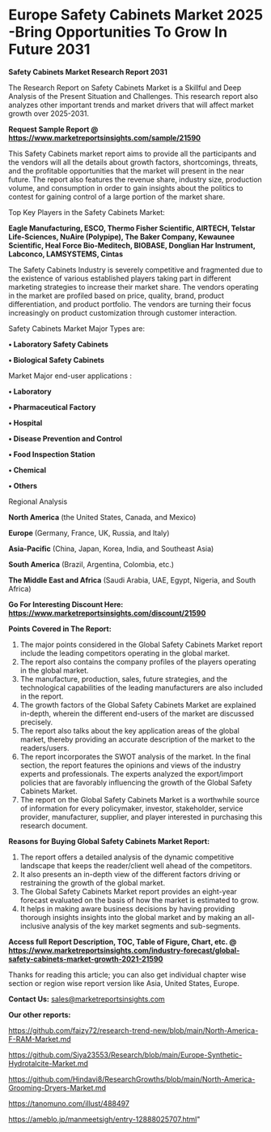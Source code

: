 # Europe Safety Cabinets Market 2025 -Bring Opportunities To Grow In Future 2031

<strong>Safety Cabinets Market Research Report 2031</strong>

The Research Report on Safety Cabinets Market is a Skillful and Deep Analysis of the Present Situation and Challenges. This research report also analyzes other important trends and market drivers that will affect market growth over 2025-2031.

<strong>Request Sample Report @ <a href=https://www.marketreportsinsights.com/sample/21590>https://www.marketreportsinsights.com/sample/21590</a></strong>

This Safety Cabinets market report aims to provide all the participants and the vendors will all the details about growth factors, shortcomings, threats, and the profitable opportunities that the market will present in the near future. The report also features the revenue share, industry size, production volume, and consumption in order to gain insights about the politics to contest for gaining control of a large portion of the market share.

Top Key Players in the Safety Cabinets Market:

<strong>Eagle Manufacturing, ESCO, Thermo Fisher Scientific, AIRTECH, Telstar Life-Sciences, NuAire (Polypipe), The Baker Company, Kewaunee Scientific, Heal Force Bio-Meditech, BIOBASE, Donglian Har Instrument, Labconco, LAMSYSTEMS, Cintas</strong>

The Safety Cabinets Industry is severely competitive and fragmented due to the existence of various established players taking part in different marketing strategies to increase their market share. The vendors operating in the market are profiled based on price, quality, brand, product differentiation, and product portfolio. The vendors are turning their focus increasingly on product customization through customer interaction.

Safety Cabinets Market Major Types are:

<strong>• Laboratory Safety Cabinets

• Biological Safety Cabinets</strong>

Market Major end-user applications :

<strong>• Laboratory

• Pharmaceutical Factory

• Hospital

• Disease Prevention and Control

• Food Inspection Station

• Chemical

• Others</strong>

Regional Analysis

</u><strong><b>North America</b></strong> (the United States, Canada, and Mexico)

<strong><b>Europe </b></strong>(Germany, France, UK, Russia, and Italy)

<strong><b>Asia-Pacific</b></strong> (China, Japan, Korea, India, and Southeast Asia)

<strong><b>South America</b></strong> (Brazil, Argentina, Colombia, etc.)

<strong><b>The Middle East and Africa</b></strong> (Saudi Arabia, UAE, Egypt, Nigeria, and South Africa)

<strong>Go For Interesting Discount Here: <a href=https://www.marketreportsinsights.com/discount/21590>https://www.marketreportsinsights.com/discount/21590</a></strong>

<strong>Points Covered in The Report:</strong>
<ol>
  <li>The major points considered in the Global Safety Cabinets Market report include the leading competitors operating in the global market.</li>
  <li>The report also contains the company profiles of the players operating in the global market.</li>
  <li>The manufacture, production, sales, future strategies, and the technological capabilities of the leading manufacturers are also included in the report.</li>
  <li>The growth factors of the Global Safety Cabinets Market are explained in-depth, wherein the different end-users of the market are discussed precisely.</li>
  <li>The report also talks about the key application areas of the global market, thereby providing an accurate description of the market to the readers/users.</li>
  <li>The report incorporates the SWOT analysis of the market. In the final section, the report features the opinions and views of the industry experts and professionals. The experts analyzed the export/import policies that are favorably influencing the growth of the Global Safety Cabinets Market.</li>
  <li>The report on the Global Safety Cabinets Market is a worthwhile source of information for every policymaker, investor, stakeholder, service provider, manufacturer, supplier, and player interested in purchasing this research document.</li>
</ol>
<strong>Reasons for Buying Global Safety Cabinets Market Report:</strong>

<ol>
  <li>The report offers a detailed analysis of the dynamic competitive landscape that keeps the reader/client well ahead of the competitors.</li>
  <li>It also presents an in-depth view of the different factors driving or restraining the growth of the global market.</li>
  <li>The Global Safety Cabinets Market report provides an eight-year forecast evaluated on the basis of how the market is estimated to grow.</li>
  <li>It helps in making aware business decisions by having providing thorough insights insights into the global market and by making an all-inclusive analysis of the key market segments and sub-segments.</li>
</ol>
<strong>Access full Report Description, TOC, Table of Figure, Chart, etc. @ <a href=https://www.marketreportsinsights.com/industry-forecast/global-safety-cabinets-market-growth-2021-21590>https://www.marketreportsinsights.com/industry-forecast/global-safety-cabinets-market-growth-2021-21590</a></strong>


Thanks for reading this article; you can also get individual chapter wise section or region wise report version like Asia, United States, Europe.

<strong>Contact Us:</strong>
sales@marketreportsinsights.com

<strong>Our other reports:</strong>

<a href=https://github.com/faizy72/research-trend-new/blob/main/North-America-F-RAM-Market.md>https://github.com/faizy72/research-trend-new/blob/main/North-America-F-RAM-Market.md</a>

<a href=https://github.com/Siya23553/Research/blob/main/Europe-Synthetic-Hydrotalcite-Market.md>https://github.com/Siya23553/Research/blob/main/Europe-Synthetic-Hydrotalcite-Market.md</a>

<a href=https://github.com/Hindavi8/ResearchGrowths/blob/main/North-America-Grooming-Dryers-Market.md>https://github.com/Hindavi8/ResearchGrowths/blob/main/North-America-Grooming-Dryers-Market.md</a>

<a href=https://tanomuno.com/illust/488497>https://tanomuno.com/illust/488497</a>

<a href=https://ameblo.jp/manmeetsigh/entry-12888025707.html>https://ameblo.jp/manmeetsigh/entry-12888025707.html</a>"
